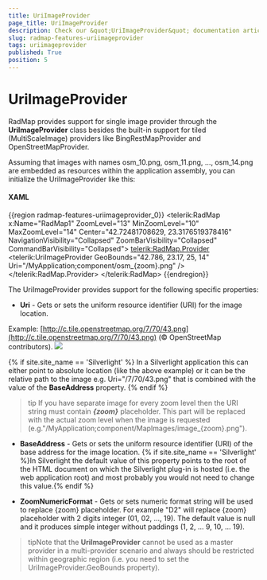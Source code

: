 ```yaml
---
title: UriImageProvider
page_title: UriImageProvider
description: Check our &quot;UriImageProvider&quot; documentation article for the RadMap WPF control.
slug: radmap-features-uriimageprovider
tags: uriimageprovider
published: True
position: 5
---
```


# UriImageProvider

RadMap provides support for single image provider through the __UriImageProvider__ class besides the built-in support for tiled (MultiScaleImage) providers like BingRestMapProvider and OpenStreetMapProvider.
      
Assuming that images with names osm_10.png, osm_11.png, ..., osm_14.png are embedded as resources within the application assembly, you can initialize the UriImageProvider like this:        

#### __XAML__
{{region radmap-features-uriimageprovider_0}}
	<telerik:RadMap x:Name="RadMap1" 
	                ZoomLevel="13" 
	                MinZoomLevel="10" 
	                MaxZoomLevel="14" 
	                Center="42.72481708629, 23.3176519378416"
	                NavigationVisibility="Collapsed"
	                ZoomBarVisibility="Collapsed"
	                CommandBarVisibility="Collapsed">
	    <telerik:RadMap.Provider>
	        <telerik:UriImageProvider GeoBounds="42.786, 23.17, 25, 14" Uri="/MyApplication;component/osm_{zoom}.png" />
	    </telerik:RadMap.Provider>
	</telerik:RadMap>
{{endregion}}

The UriImageProvider provides support for the following specific properties:        

* __Uri__ - Gets or sets the uniform resource identifier (URI) for the image location.

Example:
[http://c.tile.openstreetmap.org/7/70/43.png](http://c.tile.openstreetmap.org/7/70/43.png)
(© OpenStreetMap contributors).
![](http://c.tile.openstreetmap.org/7/70/43.png)

{% if site.site_name == 'Silverlight' %}
In a Silverlight application this can either point to absolute location (like the above example)
or it can be the relative path to the image e.g. Uri="/7/70/43.png" that is combined with
the value of the __BaseAddress__ property.
{% endif %}

>tip If you have separate image for every zoom level then the URI string must contain *__{zoom}__* placeholder. This part will be replaced with the actual zoom level when the image is requested (e.g."/MyApplication;component/MapImages/image_{zoom}.png").

* __BaseAddress__ - Gets or sets the uniform resource identifier (URI) of the base address for the image location. {% if site.site_name == 'Silverlight' %}In Silverlight the default value of this property points to the root of the HTML document on which the Silverlight plug-in is hosted (i.e. the web application root) and most probably you would not need to change this value.{% endif %}

* __ZoomNumericFormat__ - Gets or sets numeric format string will be used to replace {zoom} placeholder. For example "D2" will replace {zoom} placeholder with 2 digits integer (01, 02, ..., 19). The default value is null and it produces simple integer without paddings (1, 2, ... 9, 10, ... 19).          

>tipNote that the __UriImageProvider__ cannot be used as a master provider in a multi-provider scenario and always should be restricted within geographic region (i.e. you need to set the UriImageProvider.GeoBounds property).
